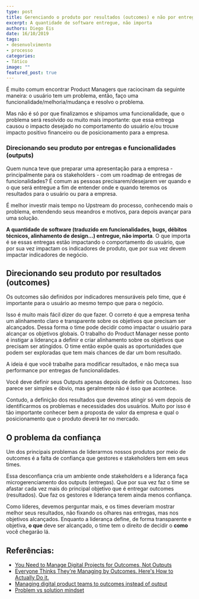 ```yaml
---
type: post
title: Gerenciando o produto por resultados (outcomes) e não por entregas (outputs)
excerpt: A quantidade de software entregue, não importa
authors: Diego Eis
date: 16/10/2019
tags: 
- desenvolvimento
- processo
categories:
- Tático
image: ""
featured_post: true
---
```

É muito comum encontrar Product Managers que raciocinam da seguinte
maneira: o usuário tem um problema, então, faço uma
funcionalidade/melhoria/mudança e resolvo o problema.

Mas não é só por que finalizamos e shipamos uma funcionalidade, que o
problema será resolvido ou muito mais importante: que essa entrega
causou o impacto desejado no comportamento do usuário e/ou trouxe
impacto positivo financeiro ou de posicionamento para a empresa.

### Direcionando seu produto por entregas e funcionalidades (outputs)

Quem nunca teve que preparar uma apresentação para a empresa -
principalmente para os stakeholders - com um roadmap de entregas de
funcionalidades? É comum as pessoas precisarem/desejarem ver quando e o
que será entregue a fim de entender onde e quando teremos os resultados
para o usuário ou para a empresa.

É melhor investir mais tempo no Upstream do processo, conhecendo mais o
problema, entendendo seus meandros e motivos, para depois avançar para
uma solução.

**A quantidade de software (traduzido em funcionalidades, bugs, débitos
técnicos, alinhamento de design...) entregue, não importa**. O que
importa é se essas entregas estão impactando o comportamento do usuário,
que por sua vez impactam os indicadores de produto, que por sua vez
devem impactar indicadores de negócio.

Direcionando seu produto por resultados (outcomes)
--------------------------------------------------

Os outcomes são definidos por indicadores mensuráveis pelo time, que é
importante para o usuário ao mesmo tempo que para o negócio.

Isso é muito mais fácil dizer do que fazer. O correto é que a empresa
tenha um alinhamento claro e transparente sobre os objetivos que
precisam ser alcançados. Dessa forma o time pode decidir como impactar o
usuário para alcançar os objetivos globais.
O trabalho do Product Manager nesse ponto é instigar a liderança a
definir e criar alinhamento sobre os objetivos que precisam ser
atingidos. O time então expõe quais as oportunidades que podem ser
exploradas que tem mais chances de dar um bom resultado.

A ideia é que você trabalhe para modificar resultados, e não meça sua
performance por entregas de funcionalidades.

Você deve definir seus Outputs apenas depois de definir os Outcomes.
Isso parece ser simples e óbvio, mas geralmente não é isso que
acontece.

Contudo, a definição dos resultados que devemos atingir só vem depois de
identificarmos os problemas e necessidades dos usuários. Muito por isso
é tão importante conhecer bem a proposta de valor da empresa e qual o
posicionamento que o produto deverá ter no mercado.

O problema da confiança
-----------------------

Um dos principais problemas de liderarmos nossos produtos por meio de
outcomes é a falta de confiança que gestores e stakeholders tem em seus
times.

Essa desconfiança cria um ambiente onde stakeholders e a liderança faça
microgerenciamento dos outputs (entregas). Que por sua vez faz o time se
afastar cada vez mais do principal objetivo que é entregar outcomes
(resultados). Que faz os gestores e liderança terem ainda menos
confiança.

Como líderes, devemos perguntar mais, e os times deveriam mostrar melhor
seus resultados, não fixando os olhares nas entregas, mas nos objetivos
alcançados. Enquanto a liderança define, de forma transparente e
objetiva, **o que** deve ser alcançado, o time tem o direito de decidir
o **como** você chegarão lá.

## Referências:

-   [You Need to Manage Digital Projects for Outcomes, Not Outputs](https://hbr.org/2017/02/you-need-to-manage-digital-projects-for-outcomes-not-outputs)
-   [Everyone Thinks They're Managing by Outcomes. Here's How to Actually Do it.](https://www.producttalk.org/2019/10/managing-outcomes/)
-   [Managing digital product teams to outcomes instead of output](https://planet-lean.com/digital-product-team-outcome-lean-agile/)
-   [Problem vs solution mindset](https://medium.com/@jocatorres/problem-vs-solution-mindset-8c9add6076c2)
